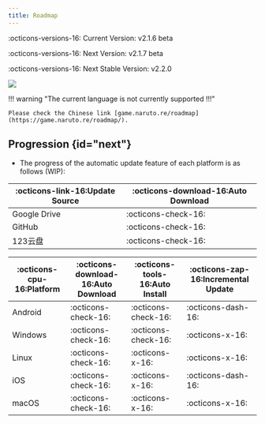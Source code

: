 ```yaml
---
title: Roadmap
---
```


:octicons-versions-16: Current Version: v2.1.6 beta

:octicons-versions-16: Next Version: v2.1.7 beta

:octicons-versions-16: Next Stable Version: v2.2.0

<a title="Crowdin" target="_blank" href="https://crowdin.com/project/nsv2"><img src="https://badges.crowdin.net/nsv2/localized.svg"></a>

!!! warning "The current language is not currently supported !!!"

    Please check the Chinese link [game.naruto.re/roadmap](https://game.naruto.re/roadmap/).


## Progression {id="next"}

- The progress of the automatic update feature of each platform is as follows (WIP):

| :octicons-link-16:Update Source | :octicons-download-16:Auto Download |
| ------------------------------- | ----------------------------------- |
| Google Drive                    | :octicons-check-16:                 |
| GitHub                          | :octicons-check-16:                 |
| 123云盘                         | :octicons-check-16:                 |

| :octicons-cpu-16:Platform | :octicons-download-16:Auto Download | :octicons-tools-16:Auto Install | :octicons-zap-16:Incremental Update |
| ---------- | ------------------- | ------------------- | ------------------ |
| Android    | :octicons-check-16: | :octicons-check-16: | :octicons-dash-16: |
| Windows    | :octicons-check-16: | :octicons-check-16: | :octicons-x-16:    |
| Linux      | :octicons-check-16: | :octicons-x-16:     | :octicons-x-16:    |
| iOS        | :octicons-check-16: | :octicons-x-16:     | :octicons-dash-16: |
| macOS      | :octicons-check-16: | :octicons-x-16:     | :octicons-x-16:    |
